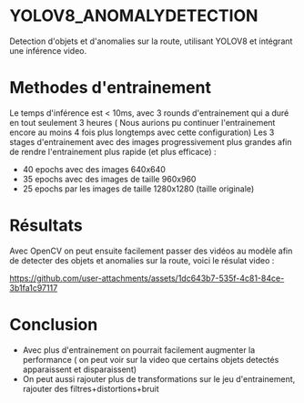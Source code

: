 # YOLOV8_ANOMALYDETECTION
Detection d'objets et d'anomalies sur la route, utilisant YOLOV8 et intégrant une inférence video.


# Methodes d'entrainement
Le temps d'inférence est < 10ms,  avec 3 rounds d'entrainement qui a duré en tout seulement 3 heures ( Nous aurions pu continuer l'entrainement encore au moins 4 fois plus longtemps avec cette configuration)
Les 3 stages d'entrainement avec des images progressivement plus grandes afin de rendre l'entrainement plus rapide (et plus efficace)  : 
- 40 epochs avec des images 640x640 
- 35 epochs avec des images de taille 960x960
- 25 epochs par les images de taille 1280x1280 (taille originale)



# Résultats
Avec OpenCV on peut ensuite facilement passer des vidéos au modèle afin de detecter des objets et anomalies sur la route, voici le résulat video :

https://github.com/user-attachments/assets/1dc643b7-535f-4c81-84ce-3b1fa1c97117



# Conclusion

- Avec plus d'entrainement on pourrait facilement augmenter la performance ( on peut voir sur la video que certains objets detectés apparaissent et disparaissent) 
- On peut aussi rajouter plus de transformations sur le jeu d'entrainement, rajouter des filtres+distortions+bruit
